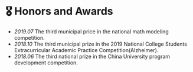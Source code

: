 # 🎖 Honors and Awards
- *2019.07* The third municipal price in the national math modeling competition.
- *2018.10* The third municipal prize in the 2019 National College Students Extracurricular Academic Practice
Competition(Alzheimer).
- *2018.06* The third national prize in the China University program development competition.